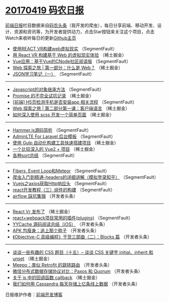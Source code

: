 # [20170419 码农日报](19.md)

[前端日报](http://caibaojian.com/c/news)栏目数据来自[码农头条](http://hao.caibaojian.com/)（我开发的爬虫），每日分享前端、移动开发、设计、资源和资讯等，为开发者提供动力，点击Star按钮来关注这个项目，点击Watch来收听每日的更新[Github主页](https://github.com/kujian/frontendDaily)
* [使用REACT VR构建web虚拟现实](http://hao.caibaojian.com/35226.html) （SegmentFault）
* [用 React VR 构建基于 Web 的虚拟现实体验](http://hao.caibaojian.com/35189.html) （稀土掘金）
* [Vue应用：基于Vue的CNode社区阅读版](http://hao.caibaojian.com/35225.html) （SegmentFault）
* [Web 探索之旅 | 第一部分：什么是 Web？](http://hao.caibaojian.com/35186.html) （稀土掘金）
* [JSON学习笔记（一）](http://hao.caibaojian.com/35227.html) （SegmentFault）

***
* [Javascript的对象继承方法](http://hao.caibaojian.com/35220.html) （SegmentFault）
* [Promise 的不完全试坑记录](http://hao.caibaojian.com/35193.html) （稀土掘金）
* [[前端] H5页检测手机是否安装app 相关流程](http://hao.caibaojian.com/35214.html) （SegmentFault）
* [Web 探索之旅 | 第二部分第一课：客户端语言](http://hao.caibaojian.com/35185.html) （稀土掘金）
* [如何深入使用 scss 开发一个简单页面](http://hao.caibaojian.com/35187.html) （稀土掘金）

***
* [Hammer.js源码简析](http://hao.caibaojian.com/35217.html) （SegmentFault）
* [AdminLTE For Laravel 后台模板](http://hao.caibaojian.com/35229.html) （SegmentFault）
* [使用 Gulp 自动化构建工具快速搭建项目](http://hao.caibaojian.com/35190.html) （稀土掘金）
* [一个比较深入的 Vue2 + 项目](http://hao.caibaojian.com/35192.html) （稀土掘金）
* [各种sort总结](http://hao.caibaojian.com/35223.html) （SegmentFault）

***
* [Fibers, Event Loop和Meteor](http://hao.caibaojian.com/35213.html) （SegmentFault）
* [爬虫入门到精通-headers的详细讲解（模拟登录知乎）](http://hao.caibaojian.com/35224.html) （SegmentFault）
* [Vuejs之axios获取Http响应头](http://hao.caibaojian.com/35215.html) （SegmentFault）
* [react开发教程（三）组件的构建](http://hao.caibaojian.com/35216.html) （SegmentFault）
* [airflow 踩坑集锦](http://hao.caibaojian.com/35249.html) （开发者头条）

***
* [React Vr 发布了](http://hao.caibaojian.com/35188.html) （稀土掘金）
* [react+webpack项目常用的插件(plugins)](http://hao.caibaojian.com/35218.html) （SegmentFault）
* [YYCache 源码阅读总结（iOS）](http://hao.caibaojian.com/35250.html) （开发者头条）
* [APK 包瘦身：追上那个胖子](http://hao.caibaojian.com/35251.html) （开发者头条）
* [《Objective-C 高级编程》干货三部曲（二）：Blocks 篇](http://hao.caibaojian.com/35252.html) （开发者头条）

***
* [谈谈一些有趣的 CSS 题目（十五）&#8211; 谈谈 CSS 关键字 initial、inherit 和 unset](http://hao.caibaojian.com/35191.html) （稀土掘金）
* [Meepo：类似 Retrofit 的跳转路由](http://hao.caibaojian.com/35253.html) （开发者头条）
* [微信分布式数据存储协议对比：Paxos 和 Quorum](http://hao.caibaojian.com/35244.html) （开发者头条）
* [关于 js 中的回调函数 callback](http://hao.caibaojian.com/35184.html) （稀土掘金）
* [我们如何用 Cassandra 每天存储上亿条线上数据](http://hao.caibaojian.com/35246.html) （开发者头条）

日报维护作者：[前端开发博客](http://caibaojian.com/) 
